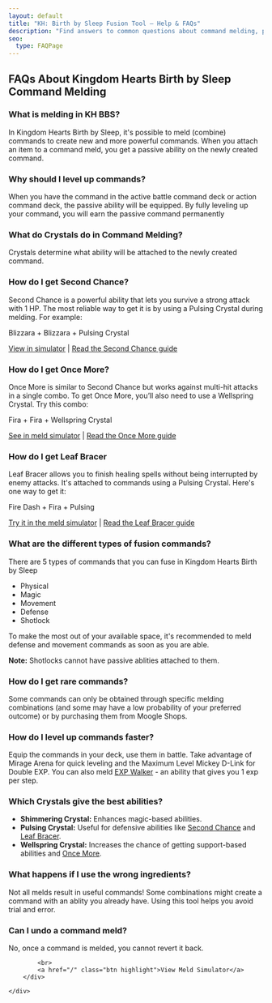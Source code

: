 ```yaml
---
layout: default
title: "KH: Birth by Sleep Fusion Tool – Help & FAQs"
description: "Find answers to common questions about command melding, passive abilities, and how to use the KH: BBS Fusion Simulator tool more effectively."
seo:
  type: FAQPage
---
```

<script type="application/ld+json">
{
  "@context": "https://schema.org",
  "@type": "FAQPage",
  "mainEntity": [
    {
      "@type": "Question",
      "name": "What is melding in KH BBS?",
      "acceptedAnswer": {
        "@type": "Answer",
        "text": "In Kingdom Hearts Birth by Sleep, it's possible to meld (combine) commands to create new and more powerful commands. When you attach an item to a command meld, you get a passive ability on the newly created command."
      }
    },
    {
      "@type": "Question",
      "name": "Why should I level up commands?",
      "acceptedAnswer": {
        "@type": "Answer",
        "text": "When you have the command in the active battle command deck or action command deck, the passive ability will be equipped. By fully leveling up your command, you will earn the passive command permanently."
      }
    },
    {
      "@type": "Question",
      "name": "What do Crystals do in Command Melding?",
      "acceptedAnswer": {
        "@type": "Answer",
        "text": "Crystals determine what ability will be attached to the newly created command."
      }
    },
    {
      "@type": "Question",
      "name": "How do I get Second Chance?",
      "acceptedAnswer": {
        "@type": "Answer",
        "text": "Second Chance is a powerful ability that lets you survive a strong attack with 1 HP. The most reliable way to get it is by using a Pulsing Crystal during melding. Try this combo: Blizzara + Blizzara + Pulsing Crystal. You can test this combo here: https://khbbsmelding.com/?mode=simulator&cmd1=Blizzara&cmd2=Blizzara&crystal=Pulsing"
      }
    },
    {
      "@type": "Question",
      "name": "How do I get Once More?",
      "acceptedAnswer": {
        "@type": "Answer",
        "text": "Once More is similar to Second Chance but protects against multi-hit combos. Use a Wellspring Crystal to get it. Example: Fira + Fira + Wellspring Crystal. Try it here: https://khbbsmelding.com/?mode=simulator&cmd1=Fira&cmd2=Fira&crystal=Wellspring"
      }
    },
    {
      "@type": "Question",
      "name": "How do I get Leaf Bracer?",
      "acceptedAnswer": {
        "@type": "Answer",
        "text": "Leaf Bracer allows healing spells to complete without interruption. Use a Pulsing Crystal with a combo like Fire Dash + Fira. Try it here: https://khbbsmelding.com/?mode=simulator&cmd1=Fire%20Dash&cmd2=Fira&crystal=Pulsing"
      }
    },
    {
      "@type": "Question",
      "name": "What are the different types of fusion commands?",
      "acceptedAnswer": {
        "@type": "Answer",
        "text": "There are five command types you can fuse in Kingdom Hearts Birth by Sleep: Physical, Magic, Movement, Defense, and Shotlock. It's recommended to meld defense and movement commands early. Note: Shotlocks cannot have passive abilities attached."
      }
    },
    {
      "@type": "Question",
      "name": "How do I get rare commands?",
      "acceptedAnswer": {
        "@type": "Answer",
        "text": "Some commands can only be obtained through specific melding combinations or by purchasing them from Moogle Shops. Some rare commands also have a lower probability of appearing."
      }
    },
    {
      "@type": "Question",
      "name": "How do I level up commands faster?",
      "acceptedAnswer": {
        "@type": "Answer",
        "text": "Equip commands in your deck and use them frequently in battle. The Mirage Arena and the Maximum Level Mickey D-Link are great for fast EXP gain."
      }
    },
    {
      "@type": "Question",
      "name": "Which Crystals give the best abilities?",
      "acceptedAnswer": {
        "@type": "Answer",
        "text": "Shimmering Crystals enhance magic abilities. Pulsing Crystals offer defensive abilities like Second Chance and Once More. Wellspring Crystals improve the chance of getting support abilities."
      }
    },
    {
      "@type": "Question",
      "name": "What happens if I use the wrong ingredients?",
      "acceptedAnswer": {
        "@type": "Answer",
        "text": "Not all melding combinations produce useful results. Some may create a command or ability you already have. Using the tool helps avoid wasted fusions."
      }
    },
    {
      "@type": "Question",
      "name": "Can I undo a command meld?",
      "acceptedAnswer": {
        "@type": "Answer",
        "text": "No, once a command is melded, it cannot be undone or reverted."
      }
    }
  ]
}
</script>

<section id="faq-content">
	<div class="container">
		<div class="text">
			<h1>FAQs About Kingdom Hearts Birth by Sleep Command Melding</h1>
			<div class="faq">
				<h3>What is melding in KH BBS?</h3>
				<p>In Kingdom Hearts Birth by Sleep, it's possible to meld (combine) commands to create new and
					more
					powerful commands. When you attach an item to a command meld, you get a passive ability on the
					newly
					created command.</p>
			</div>
			<div class="faq">
				<h3>Why should I level up commands?</h3>
				<p>When you have the command in the active battle command deck or action command deck, the passive
					ability
					will be equipped. By fully leveling up your command, you will earn the passive command
					permanently</p>
			</div>
			<div class="faq">
				<h3>What do Crystals do in Command Melding?</h3>
				<p>Crystals determine what ability will be attached to the newly created command.</p>
			</div>
			<div class="faq">
				<h3>How do I get Second Chance?</h3>
				<p>Second Chance is a powerful ability that lets you survive a strong attack with 1 HP. The most
					reliable way to get it is by using a Pulsing Crystal during melding. For example:</p>
				<p>Blizzara + Blizzara + Pulsing Crystal</p>
				<a href="/?mode=simulator&cmd1=Blizzara&cmd2=Blizzara&crystal=Pulsing">View in simulator</a> | <a href="/second-chance">Read the Second Chance guide</a>
			</div>
			<div class="faq">
				<h3>How do I get Once More?</h3>
				<p>Once More is similar to Second Chance but works against multi-hit attacks in a single combo. To
					get Once More, you’ll also need to use a Wellspring Crystal. Try this combo:</p>
				<p>Fira + Fira + Wellspring Crystal</p>
				<a href="/?mode=simulator&cmd1=Fira&cmd2=Fira&crystal=Wellspring">See in meld simulator</a> | <a href="/once-more">Read the Once More guide</a>
			</div>
			<div class="faq">
				<h3>How do I get Leaf Bracer</h3>
				<p>Leaf Bracer allows you to finish healing spells without being interrupted by enemy attacks. It's
					attached to commands using a Pulsing Crystal. Here's one way to get it:</p>
				<p>Fire Dash + Fira + Pulsing</p>
				<a href="/?mode=simulator&cmd1=Fire%20Dash&cmd2=Fira&crystal=Pulsing">Try it in the meld
					simulator</a> | <a href="/leaf-bracer">Read the Leaf Bracer guide</a>
			</div>
			<div class="faq">
				<h3>What are the different types of fusion commands?</h3>
				<p>There are 5 types of commands that you can fuse in Kingdom Hearts Birth by Sleep</p>
				<ul>
					<li>Physical</li>
					<li>Magic</li>
					<li>Movement</li>
					<li>Defense</li>
					<li>Shotlock</li>
				</ul>
				<p>To make the most out of your available space, it's recommended to meld defense and movement
					commands as
					soon as you are able.</p>
				<p><strong>Note:</strong> Shotlocks cannot have passive ablities attached to them.</p>
			</div>
			<div class="faq">
				<h3>How do I get rare commands?</h3>
				<p>Some commands can only be obtained through specific melding combinations (and some may have a low
					probability of your preferred outcome) or by purchasing them from Moogle Shops.</p>
			</div>
			<div class="faq">
				<h3>How do I level up commands faster?</h3>
				<p>Equip the commands in your deck, use them in battle. Take advantage of Mirage Arena for quick
					leveling and the Maximum Level Mickey D-Link for Double EXP. You can also meld <a href="/exp-walker">EXP Walker</a> - an ability that gives you 1 exp per step.</p>
			</div>
			<div class="faq">
				<h3>Which Crystals give the best abilities?</h3>
				<ul>
					<li><strong>Shimmering Crystal:</strong> Enhances magic-based abilities. <br></li>
					<li>
						<strong>Pulsing Crystal:</strong> Useful for defensive abilities like <a href="/second-chance">Second Chance</a> and <a href="/leaf-bracer">Leaf Bracer</a>.
					</li>
					<li><strong>Wellspring Crystal:</strong> Increases the chance of getting support-based
						abilities and <a href="/once-more">Once More</a>.</li>
				</ul>
			</div>
			<div class="faq">
				<h3>What happens if I use the wrong ingredients?</h3>
				<p>Not all melds result in useful commands! Some combinations might create a command with an ablity
					you
					already have. Using this tool helps you avoid trial and error.</p>
			</div>
			<div class="faq">
				<h3>Can I undo a command meld?</h3>
				<p>No, once a command is melded, you cannot revert it back.</p>
			</div>

			<br>
			<a href="/" class="btn highlight">View Meld Simulator</a>
		</div>

	</div>

</section>